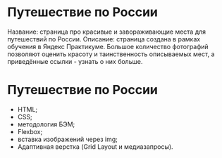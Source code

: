 # Путешествие по России


Название: страница про красивые и завораживающие места для путешествий по России.
Описание: страница создана в рамках обучения в Яндекс Практикуме. Большое количество фотографий позволяют оценить красоту и таинственность описываемых мест, а приведённые ссылки - узнать о них больше. 

# Путешествие по России 
- HTML;
- CSS;
- методология БЭМ;
- Flexbox;
- вставка изображений через img;
- Адаптивная верстка (Grid Layout и медиазапросы).
